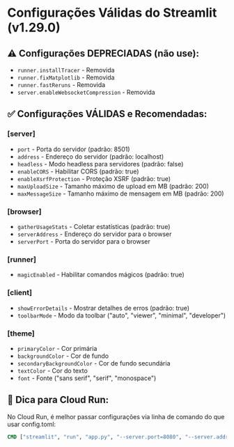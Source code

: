 # Configurações Válidas do Streamlit (v1.29.0)

## ⚠️ Configurações DEPRECIADAS (não use):
- `runner.installTracer` - Removida
- `runner.fixMatplotlib` - Removida
- `runner.fastReruns` - Removida
- `server.enableWebsocketCompression` - Removida

## ✅ Configurações VÁLIDAS e Recomendadas:

### [server]
- `port` - Porta do servidor (padrão: 8501)
- `address` - Endereço do servidor (padrão: localhost)
- `headless` - Modo headless para servidores (padrão: false)
- `enableCORS` - Habilitar CORS (padrão: true)
- `enableXsrfProtection` - Proteção XSRF (padrão: true)
- `maxUploadSize` - Tamanho máximo de upload em MB (padrão: 200)
- `maxMessageSize` - Tamanho máximo de mensagem em MB (padrão: 200)

### [browser]
- `gatherUsageStats` - Coletar estatísticas (padrão: true)
- `serverAddress` - Endereço do servidor para o browser
- `serverPort` - Porta do servidor para o browser

### [runner]
- `magicEnabled` - Habilitar comandos mágicos (padrão: true)

### [client]
- `showErrorDetails` - Mostrar detalhes de erros (padrão: true)
- `toolbarMode` - Modo da toolbar ("auto", "viewer", "minimal", "developer")

### [theme]
- `primaryColor` - Cor primária
- `backgroundColor` - Cor de fundo
- `secondaryBackgroundColor` - Cor de fundo secundária
- `textColor` - Cor do texto
- `font` - Fonte ("sans serif", "serif", "monospace")

## 📝 Dica para Cloud Run:
No Cloud Run, é melhor passar configurações via linha de comando do que usar config.toml:
```dockerfile
CMD ["streamlit", "run", "app.py", "--server.port=8080", "--server.address=0.0.0.0"]
``` 